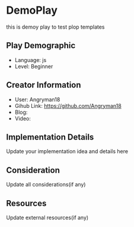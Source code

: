 # DemoPlay

this is demoy play to test plop templates

## Play Demographic

- Language: js
- Level: Beginner

## Creator Information

- User: Angryman18
- Gihub Link: https://github.com/Angryman18
- Blog: 
- Video: 

## Implementation Details

Update your implementation idea and details here

## Consideration

Update all considerations(if any)

## Resources

Update external resources(if any)

